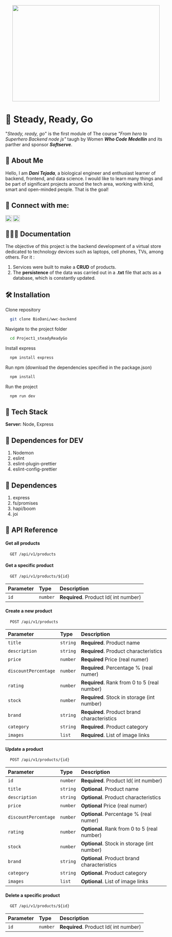 <p align="center">
  <img width="460" height="300" src="https://www.womenwhocode.com/assets/WWCode_Progress_Pride_Logo_Black-8640a72547cacc4a741d6d242e84cd3fcf5f9bf97a13644e11d21e831b82a327.png">
</p>

# 🏁  Steady, Ready, Go

"*Steady, ready, go*" is the first module of The course _"From hero to Superhero Backend node js"_ taugh by Women ***Who Code Medellin*** and its parther and sponsor ***Softserve***. 


## 🚀 About Me


Hello, I am ***Dani Tejada***, a biological engineer and enthusiast learner of backend, frontend, and data science. I would like to learn many things and be part of significant projects around the tech area, working with kind, smart and open-minded people. That is the goal! 

## 🤝 Connect with me:

<a href="https://www.linkedin.com/in/dtejadah"><img align="left" src="https://raw.githubusercontent.com/yushi1007/yushi1007/main/images/linkedin.svg" alt="Dani Tejada | LinkedIn" width="21px"/></a>
<a href="https://instagram.com/yonosoyrafael"><img align="left" src="https://raw.githubusercontent.com/yushi1007/yushi1007/main/images/instagram.svg" alt="Dani Tejada| Instagram" width="21px"/></a>

<br />

## 👨🏻‍💻 Documentation

The objective of this project is the backend development of a virtual store dedicated to technology devices such as laptops, cell phones, TVs, among others. For it :

  1. Services were built to make a **CRUD** of products.
  2. The **persistence** of the data was carried out in a **.txt** file that acts as a database, which is constantly updated.


## 🛠️ Installation

Clone repository
```bash
  git clone BioDani/wwc-backend 
```
Navigate to the project folder
```bash
  cd Project1_steadyReadyGo  
```
Install express
```bash
  npm install express 
```
Run npm (download the dependencies specified in the package.json)
```bash
  npm install 
```
Run the project
```bash
  npm run dev 
```

## 📍 Tech Stack

**Server:** Node, Express

## 📍 Dependences for DEV

1. Nodemon
2. eslint
3. eslint-plugin-prettier
4. eslint-config-prettier

## 📍 Dependences 

1. express
2. fs/promises
3. hapi/boom
2. joi


## 📍 API Reference

#### Get all products

```http
  GET /api/v1/products
```

#### Get a specific product

```http
  GET /api/v1/products/${id}
```

| Parameter | Type     | Description                       |
| :-------- | :------- | :-------------------------------- |
| `id`      | `number` | **Required**. Product Id( int number)|


#### Create a new product

```http
  POST /api/v1/products
```

| Parameter | Type     | Description                       |
| :-------- | :------- | :-------------------------------- |
| `title`      | `string` | **Required**. Product name |
| `description`      | `string` | **Required**. Product characteristics |
| `price`      | `number` | **Required** Price (real numer)  |
| `discountPercentage`      | `number` | **Required**. Percentage % (real numer)|
| `rating`      | `number` | **Required**. Rank from 0 to 5 (real number)|
| `stock`      | `number` | **Required**. Stock in storage (int number) |
| `brand`      | `string` | **Required**. Product brand characteristics |
| `category`      | `string` | **Required**. Product category |
| `images`      | `list` | **Required**. List of image links |

#### Update a product

```http
  POST /api/v1/products/{id}
```

| Parameter | Type     | Description                       |
| :-------- | :------- | :-------------------------------- |
| `id`      | `number` | **Required**. Product Id( int number)|
| `title`      | `string` | **Optional**. Product name |
| `description`      | `string` | **Optional**. Product characteristics |
| `price`      | `number` | **Optional** Price (real numer)  |
| `discountPercentage`      | `number` | **Optional**. Percentage % (real numer)|
| `rating`      | `number` | **Optional**. Rank from 0 to 5 (real number)|
| `stock`      | `number` | **Optional**. Stock in storage (int number) |
| `brand`      | `string` | **Optional**. Product brand characteristics |
| `category`      | `string` | **Optional**. Product category |
| `images`      | `list` | **Optional**. List of image links |


#### Delete a specific product

```http
  GET /api/v1/products/${id}
```

| Parameter | Type     | Description                       |
| :-------- | :------- | :-------------------------------- |
| `id`      | `number` | **Required**. Product Id( int number)|
